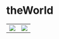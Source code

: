 # theWorld

<div align=center>

|||
-|-
![](/out/modelosUML/svg/diagrama001.svg)|![](/images/powershell.png)

</div>
